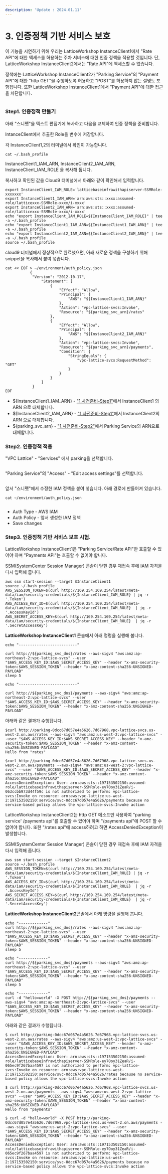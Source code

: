 ```yaml
---
description: 'Update : 2024.01.11'
---
```


# 3. 인증정책 기반 서비스 보호

이 기능을 시연하기 위해 우리는 LatticeWorkshop InstanceClient1에서 "Rate API"에 대한 액세스를 허용하는 주차 서비스에 대한 인증 정책을 적용할 것입니다. 단, LatticeWorkshop InstanceClient2에서는 "Rate API"에 액세스할 수 없습니다.

정책에는 LatticeWorkshop InstanceClient2가 "Parking Service"의 "Payment API"에 대한 "http GET"을 수행하도록 허용하고 "POST"를 허용하지 않는 설명도 포함됩니다. 또한 LatticeWorkshop InstanceClient1에서 "Payment API"에 대한 접근을 차단합니다.

<figure><img src="../.gitbook/assets/image (39).png" alt=""><figcaption></figcaption></figure>

### Step1. 인증정책 만들기

아래 "스니펫"을 텍스트 편집기에 복사하고 다음을 교체하여 인증 정책을 준비합니다.

IntanceClient에서 추출한 Role을 변수에 저장합니다.

각 InstanceClient1,2의 터미널에서 확인이 가능합니다.&#x20;

```
cat ~/.bash_profile
```

InstanceClient1\_IAM\_ARN, InstanceClient2\_IAM\_ARN, InstanceClient\_IAM\_ROLE 을 복사해 둡니다.

복사하고 확인된 값을 Cloud9 터미널에서 아래와 같이 확인해서 입력합니다.

```
export InstanceClient_IAM_ROLE='latticebaseinfrawithapiserver-SSMRole-xxxxxxx'
export InstanceClient1_IAM_ARN='arn:aws:sts::xxxx:assumed-role/latticexxx-SSMRole-xxxx/i-xxxx'
export InstanceClient2_IAM_ARN='arn:aws:sts::xxxx:assumed-role/latticexxx-SSMRole-xxxx/i-xxxx'
echo "export InstanceClient_IAM_ROLE=${InstanceClient_IAM_ROLE}" | tee -a ~/.bash_profile
echo "export InstanceClient1_IAM_ARN=${InstanceClient1_IAM_ARN}" | tee -a ~/.bash_profile
echo "export InstanceClient2_IAM_ARN=${InstanceClient2_IAM_ARN}" | tee -a ~/.bash_profile
source ~/.bash_profile
```

cloud9 터미널에서 정상적으로 완료했으면, 아래 새로운 정책을 구성하기 위해 snippet을 복사해서 붙여 넣습니다.

```
cat << EOF > ~/environment/auth_policy.json
           {
            "Version": "2012-10-17",
                "Statement": [
                    {
                        "Effect": "Allow",
                        "Principal": {
                            "AWS": "${InstanceClient1_IAM_ARN}"
                        },
                        "Action": "vpc-lattice-svcs:Invoke",
                        "Resource": "${parking_svc_arn}/rates"
                    },
                    {
                        "Effect": "Allow",
                        "Principal": {
                            "AWS": "${InstanceClient2_IAM_ARN}"
                        },
                        "Action": "vpc-lattice-svcs:Invoke",
                        "Resource": "${parking_svc_arn}/payments",
                        "Condition": {
                            "StringEquals": {
                                "vpc-lattice-svcs:RequestMethod": "GET"
                            }
                        }
                    }
                ]
            }
EOF

```

* ${InstanceClient1\_IAM\_ARN} - ["1.사전준비-Step1"](1..md#step1.-client)에서 InstanceClient1 의 ARN 으로 대체합니다.
* ${InstanceClient2\_IAM\_ARN} - ["1.사전준비-Step1"](1..md#step1.-client)에서 InstanceClient2의 ARN 으로 대체합니다.
* ${parking\_svc\_arn} - ["1.사전준비-Step2"](1..md#step2.-service-domain-arn)에서 Parking Service의 ARN으로 대체합니다.

### Step2. 인증정책 적용

"VPC Lattice" - "Services" 에서 parking을 선택합니다.

<figure><img src="../.gitbook/assets/image (1) (1) (1) (1) (1).png" alt=""><figcaption></figcaption></figure>

"Parking Service"의 "Access" - "Edit access settings"를 선택합니다.

<figure><img src="../.gitbook/assets/image (2) (1).png" alt=""><figcaption></figcaption></figure>

앞서 "스니펫"에서 수정한 IAM 정책을 붙여 넣습니다. 아래 경로에 만들어져 있습니다.

```
cat ~/environment/auth_policy.json

```

<figure><img src="../.gitbook/assets/image (5) (1).png" alt=""><figcaption></figcaption></figure>

* Auth Type - AWS IAM
* Auth Policy - 앞서 생성한 IAM 정책
* Save changes

### Step3. 인증정책 기반 서비스 보호 시험.

LatticeWorkshop InstanceClient1은 "Parking Service/Rate API"만 호출할 수 있어야 하며 "Payments API"는 호출할 수 없어야 합니다.

SSM(SystemCenter Session Manager) 콘솔이 닫힌 경우 재접속 후에 IAM 자격을 다시 입력해 줍니다.

```
aws ssm start-session --target $InstanceClient1
source ~/.bash_profile
AWS_SESSION_TOKEN=$(curl http://169.254.169.254/latest/meta-data/iam/security-credentials/${InstanceClient_IAM_ROLE} | jq -r '.Token')
AWS_ACCESS_KEY_ID=$(curl http://169.254.169.254/latest/meta-data/iam/security-credentials/${InstanceClient_IAM_ROLE}  | jq -r '.AccessKeyId')
AWS_SECRET_ACCESS_KEY=$(curl http://169.254.169.254/latest/meta-data/iam/security-credentials/${InstanceClient_IAM_ROLE}  | jq -r '.SecretAccessKey')

```

**LatticeWorkshop InstanceClient1** 콘솔에서 아래 명령을 실행해 봅니다.

```
echo "--------------------------"

curl http://${parking_svc_dns}/rates --aws-sigv4 "aws:amz:ap-northeast-2:vpc-lattice-svcs" --user "$AWS_ACCESS_KEY_ID:$AWS_SECRET_ACCESS_KEY" --header "x-amz-security-token:$AWS_SESSION_TOKEN" --header "x-amz-content-sha256:UNSIGNED-PAYLOAD"
sleep 5

echo "--------------------------"

curl http://${parking_svc_dns}/payments --aws-sigv4 "aws:amz:ap-northeast-2:vpc-lattice-svcs" --user "$AWS_ACCESS_KEY_ID:$AWS_SECRET_ACCESS_KEY" --header "x-amz-security-token:$AWS_SESSION_TOKEN" --header "x-amz-content-sha256:UNSIGNED-PAYLOAD"

```

아래와 같은 결과가 수행됩니다.

```
$curl http://parking-0dcc67d057e4a5626.7d67968.vpc-lattice-svcs.us-west-2.on.aws/rates --aws-sigv4 "aws:amz:us-west-2:vpc-lattice-svcs" --user "$AWS_ACCESS_KEY_ID:$AWS_SECRET_ACCESS_KEY" --header "x-amz-security-token:$AWS_SESSION_TOKEN" --header "x-amz-content-sha256:UNSIGNED-PAYLOAD"
Hello from "rates"

$curl http://parking-0dcc67d057e4a5626.7d67968.vpc-lattice-svcs.us-west-2.on.aws/payments --aws-sigv4 "aws:amz:us-west-2:vpc-lattice-svcs" --user "$AWS_ACCESS_KEY_ID:$AWS_SECRET_ACCESS_KEY" --header "x-amz-security-token:$AWS_SESSION_TOKEN" --header "x-amz-content-sha256:UNSIGNED-PAYLOAD"
AccessDeniedException: User: arn:aws:sts::197153502150:assumed-role/latticebaseinfrawithapiserver-SSMRole-ey7Ooy31ZeaR/i-063ccbb973d44f59c is not authorized to perform: vpc-lattice-svcs:Invoke on resource: arn:aws:vpc-lattice:us-west-2:197153502150:service/svc-0dcc67d057e4a5626/payments because no service-based policy allows the vpc-lattice-svcs:Invoke action
```

LatticeWorkshop InstanceClient2는 http GET 메소드만 사용하여 "parking service' /payments api"를 호출할 수 있어야 하며 "/payments api"에 POST 할 수 없어야 합니다. 또한 "/rates api"에 access하려고 하면 AccessDeniedException이 발생합니다.

SSM(SystemCenter Session Manager) 콘솔이 닫힌 경우 재접속 후에 IAM 자격을 다시 입력해 줍니다.

```
aws ssm start-session --target $InstanceClient2
source ~/.bash_profile
AWS_SESSION_TOKEN=$(curl http://169.254.169.254/latest/meta-data/iam/security-credentials/${InstanceClient_IAM_ROLE} | jq -r '.Token')
AWS_ACCESS_KEY_ID=$(curl http://169.254.169.254/latest/meta-data/iam/security-credentials/${InstanceClient_IAM_ROLE}  | jq -r '.AccessKeyId')
AWS_SECRET_ACCESS_KEY=$(curl http://169.254.169.254/latest/meta-data/iam/security-credentials/${InstanceClient_IAM_ROLE}  | jq -r '.SecretAccessKey')

```

**LatticeWorkshop InstanceClient2**콘솔에서 아래 명령을 실행해 봅니다.

```
echo "-------------"
curl http://${parking_svc_dns}/rates --aws-sigv4 "aws:amz:ap-northeast-2:vpc-lattice-svcs" --user "$AWS_ACCESS_KEY_ID:$AWS_SECRET_ACCESS_KEY" --header "x-amz-security-token:$AWS_SESSION_TOKEN" --header "x-amz-content-sha256:UNSIGNED-PAYLOAD"
sleep 5

echo "-------------"
curl http://${parking_svc_dns}/payments --aws-sigv4 "aws:amz:ap-northeast-2:vpc-lattice-svcs" --user "$AWS_ACCESS_KEY_ID:$AWS_SECRET_ACCESS_KEY" --header "x-amz-security-token:$AWS_SESSION_TOKEN" --header "x-amz-content-sha256:UNSIGNED-PAYLOAD"
sleep 5

echo "-------------"
curl -d "hello=world" -X POST http://${parking_svc_dns}/payments --aws-sigv4 "aws:amz:ap-northeast-2:vpc-lattice-svcs" --user "$AWS_ACCESS_KEY_ID:$AWS_SECRET_ACCESS_KEY" --header "x-amz-security-token:$AWS_SESSION_TOKEN" --header "x-amz-content-sha256:UNSIGNED-PAYLOAD"
```

아래와 같은 결과가 수행됩니다.

```
$ curl http://parking-0dcc67d057e4a5626.7d67968.vpc-lattice-svcs.us-west-2.on.aws/rates --aws-sigv4 "aws:amz:us-west-2:vpc-lattice-svcs" --user "$AWS_ACCESS_KEY_ID:$AWS_SECRET_ACCESS_KEY" --header "x-amz-security-token:$AWS_SESSION_TOKEN" --header "x-amz-content-sha256:UNSIGNED-PAYLOAD"
AccessDeniedException: User: arn:aws:sts::197153502150:assumed-role/latticebaseinfrawithapiserver-SSMRole-ey7Ooy31ZeaR/i-065ec9f267baa4597 is not authorized to perform: vpc-lattice-svcs:Invoke on resource: arn:aws:vpc-lattice:us-west-2:197153502150:service/svc-0dcc67d057e4a5626/rates because no service-based policy allows the vpc-lattice-svcs:Invoke action

$ curl http://parking-0dcc67d057e4a5626.7d67968.vpc-lattice-svcs.us-west-2.on.aws/payments --aws-sigv4 "aws:amz:us-west-2:vpc-lattice-svcs" --user "$AWS_ACCESS_KEY_ID:$AWS_SECRET_ACCESS_KEY" --header "x-amz-security-token:$AWS_SESSION_TOKEN" --header "x-amz-content-sha256:UNSIGNED-PAYLOAD"
Hello from "payments"

$ curl -d "hello=world" -X POST http://parking-0dcc67d057e4a5626.7d67968.vpc-lattice-svcs.us-west-2.on.aws/payments --aws-sigv4 "aws:amz:us-west-2:vpc-lattice-svcs" --user "$AWS_ACCESS_KEY_ID:$AWS_SECRET_ACCESS_KEY" --header "x-amz-security-token:$AWS_SESSION_TOKEN" --header "x-amz-content-sha256:UNSIGNED-PAYLOAD"
AccessDeniedException: User: arn:aws:sts::197153502150:assumed-role/latticebaseinfrawithapiserver-SSMRole-ey7Ooy31ZeaR/i-065ec9f267baa4597 is not authorized to perform: vpc-lattice-svcs:Invoke on resource: arn:aws:vpc-lattice:us-west-2:197153502150:service/svc-0dcc67d057e4a5626/payments because no service-based policy allows the vpc-lattice-svcs:Invoke action
```
